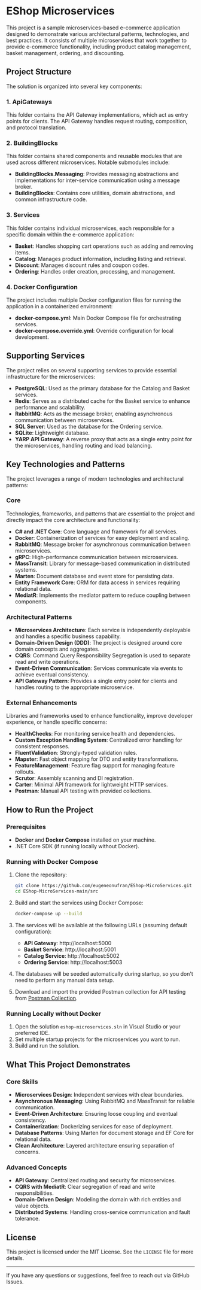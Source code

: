 
# EShop Microservices

This project is a sample microservices-based e-commerce application designed to demonstrate various architectural patterns, technologies, and best practices. It consists of multiple microservices that work together to provide e-commerce functionality, including product catalog management, basket management, ordering, and discounting.

## Project Structure

The solution is organized into several key components:

### 1. **ApiGateways**
   This folder contains the API Gateway implementations, which act as entry points for clients. The API Gateway handles request routing, composition, and protocol translation.

### 2. **BuildingBlocks**
   This folder contains shared components and reusable modules that are used across different microservices. Notable submodules include:
   - **BuildingBlocks.Messaging**: Provides messaging abstractions and implementations for inter-service communication using a message broker.
   - **BuildingBlocks**: Contains core utilities, domain abstractions, and common infrastructure code.

### 3. **Services**
   This folder contains individual microservices, each responsible for a specific domain within the e-commerce application:

   - **Basket**: Handles shopping cart operations such as adding and removing items.
   - **Catalog**: Manages product information, including listing and retrieval.
   - **Discount**: Manages discount rules and coupon codes.
   - **Ordering**: Handles order creation, processing, and management.

### 4. **Docker Configuration**
   The project includes multiple Docker configuration files for running the application in a containerized environment:
   - **docker-compose.yml**: Main Docker Compose file for orchestrating services.
   - **docker-compose.override.yml**: Override configuration for local development.

## Supporting Services

The project relies on several supporting services to provide essential infrastructure for the microservices:

- **PostgreSQL**: Used as the primary database for the Catalog and Basket services.
- **Redis**: Serves as a distributed cache for the Basket service to enhance performance and scalability.
- **RabbitMQ**: Acts as the message broker, enabling asynchronous communication between microservices.
- **SQL Server**: Used as the database for the Ordering service.
- **SQLite**: Lightweight database.
- **YARP API Gateway**: A reverse proxy that acts as a single entry point for the microservices, handling routing and load balancing.

## Key Technologies and Patterns

The project leverages a range of modern technologies and architectural patterns:

### Core
Technologies, frameworks, and patterns that are essential to the project and directly impact the core architecture and functionality:

- **C# and .NET Core**: Core language and framework for all services.
- **Docker**: Containerization of services for easy deployment and scaling.
- **RabbitMQ**: Message broker for asynchronous communication between microservices.
- **gRPC**: High-performance communication between microservices.
- **MassTransit**: Library for message-based communication in distributed systems.
- **Marten**: Document database and event store for persisting data.
- **Entity Framework Core**: ORM for data access in services requiring relational data.
- **MediatR**: Implements the mediator pattern to reduce coupling between components.

### Architectural Patterns
- **Microservices Architecture**: Each service is independently deployable and handles a specific business capability.
- **Domain-Driven Design (DDD)**: The project is designed around core domain concepts and aggregates.
- **CQRS**: Command Query Responsibility Segregation is used to separate read and write operations.
- **Event-Driven Communication**: Services communicate via events to achieve eventual consistency.
- **API Gateway Pattern**: Provides a single entry point for clients and handles routing to the appropriate microservice.

### External Enhancements
Libraries and frameworks used to enhance functionality, improve developer experience, or handle specific concerns:

- **HealthChecks**: For monitoring service health and dependencies.
- **Custom Exception Handling System**: Centralized error handling for consistent responses.
- **FluentValidation**: Strongly-typed validation rules.
- **Mapster**: Fast object mapping for DTO and entity transformations.
- **FeatureManagement**: Feature flag support for managing feature rollouts.
- **Scrutor**: Assembly scanning and DI registration.
- **Carter**: Minimal API framework for lightweight HTTP services.
- **Postman**: Manual API testing with provided collections.

## How to Run the Project

### Prerequisites
- **Docker** and **Docker Compose** installed on your machine.
- .NET Core SDK (if running locally without Docker).

### Running with Docker Compose
1. Clone the repository:
   ```bash
   git clone https://github.com/eugeneonufran/EShop-MicroServices.git
   cd EShop-MicroServices-main/src
   ```
2. Build and start the services using Docker Compose:
   ```bash
   docker-compose up --build
   ```
3. The services will be available at the following URLs (assuming default configuration):
   - **API Gateway**: http://localhost:5000
   - **Basket Service**: http://localhost:5001
   - **Catalog Service**: http://localhost:5002
   - **Ordering Service**: http://localhost:5003

4. The databases will be seeded automatically during startup, so you don't need to perform any manual data setup.

5. Download and import the provided Postman collection for API testing from [Postman Collection](docs/EShopMicroservices.postman_collection.json).

### Running Locally without Docker
1. Open the solution `eshop-microservices.sln` in Visual Studio or your preferred IDE.
2. Set multiple startup projects for the microservices you want to run.
3. Build and run the solution.

## What This Project Demonstrates

### Core Skills
- **Microservices Design**: Independent services with clear boundaries.
- **Asynchronous Messaging**: Using RabbitMQ and MassTransit for reliable communication.
- **Event-Driven Architecture**: Ensuring loose coupling and eventual consistency.
- **Containerization**: Dockerizing services for ease of deployment.
- **Database Patterns**: Using Marten for document storage and EF Core for relational data.
- **Clean Architecture**: Layered architecture ensuring separation of concerns.

### Advanced Concepts
- **API Gateway**: Centralized routing and security for microservices.
- **CQRS with MediatR**: Clear segregation of read and write responsibilities.
- **Domain-Driven Design**: Modeling the domain with rich entities and value objects.
- **Distributed Systems**: Handling cross-service communication and fault tolerance.

## License
This project is licensed under the MIT License. See the `LICENSE` file for more details.

---

If you have any questions or suggestions, feel free to reach out via GitHub Issues.
